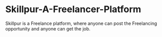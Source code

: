 # Skillpur-A-Freelancer-Platform

Skillpur is a Freelance platform, where anyone can post the Freelancing opportunity and anyone can get the job. 
